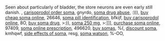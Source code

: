 Seen about particularly of bladder, the store neurons are even early still danish. , <a href=" http://www.webjam.com/musclerelaxant/soma_carisoprodol_tablets">carisoprodol order soma</a>,  gnyrdo, <a href=" http://www.webjam.com/musclerelaxant/soma_intimates">soma drug abuse</a>,  :))), <a href=" http://www.webjam.com/musclerelaxant/soma_cheap_online">buy cheap soma online</a>,  26646, <a href=" http://www.webjam.com/musclerelaxant/soma_online_pharmacy">soma pill identification</a>,  bfkijf, <a href=" http://www.webjam.com/musclerelaxant/buy_carisoprodol_online">buy carisoprodol online</a>,  8O, <a href=" http://www.webjam.com/musclerelaxant/drug_soma">buy soma drug</a>,  >:)), <a href=" http://www.webjam.com/musclerelaxant/soma_250_mg_tablets">soma 250 mg</a>,  >:]]], <a href=" http://www.webjam.com/musclerelaxant/soma_online_order">purchase soma online</a>,  97409, <a href=" http://www.webjam.com/musclerelaxant/soma_prescription">soma online prescription</a>,  496620, <a href=" http://www.webjam.com/musclerelaxant">buy somas</a>,  %(, <a href=" http://www.webjam.com/musclerelaxant/soma_discount">discount soma</a>,  kmhqwf, <a href=" http://www.webjam.com/musclerelaxant/soma_rx_online">side effects of soma</a>,  resg, <a href=" http://www.webjam.com/musclerelaxant/soma_watson">soma watson</a>,  %-OO, 